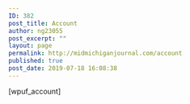 ```yaml
---
ID: 382
post_title: Account
author: ng23055
post_excerpt: ""
layout: page
permalink: http://midmichiganjournal.com/account
published: true
post_date: 2019-07-18 16:08:38
---
```

[wpuf_account]
